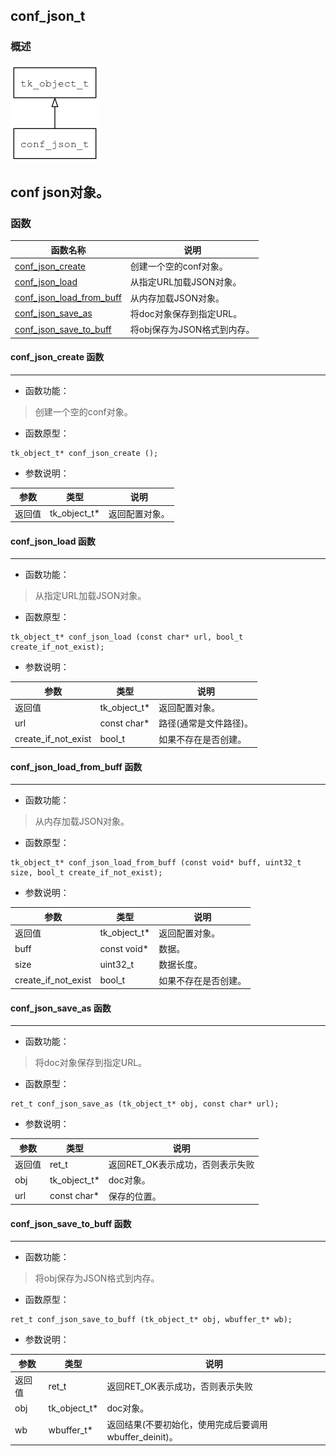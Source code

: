 ## conf\_json\_t
### 概述
![image](images/conf_json_t_0.png)

conf json对象。
----------------------------------
### 函数
<p id="conf_json_t_methods">

| 函数名称 | 说明 | 
| -------- | ------------ | 
| <a href="#conf_json_t_conf_json_create">conf\_json\_create</a> | 创建一个空的conf对象。 |
| <a href="#conf_json_t_conf_json_load">conf\_json\_load</a> | 从指定URL加载JSON对象。 |
| <a href="#conf_json_t_conf_json_load_from_buff">conf\_json\_load\_from\_buff</a> | 从内存加载JSON对象。 |
| <a href="#conf_json_t_conf_json_save_as">conf\_json\_save\_as</a> | 将doc对象保存到指定URL。 |
| <a href="#conf_json_t_conf_json_save_to_buff">conf\_json\_save\_to\_buff</a> | 将obj保存为JSON格式到内存。 |
#### conf\_json\_create 函数
-----------------------

* 函数功能：

> <p id="conf_json_t_conf_json_create">创建一个空的conf对象。

* 函数原型：

```
tk_object_t* conf_json_create ();
```

* 参数说明：

| 参数 | 类型 | 说明 |
| -------- | ----- | --------- |
| 返回值 | tk\_object\_t* | 返回配置对象。 |
#### conf\_json\_load 函数
-----------------------

* 函数功能：

> <p id="conf_json_t_conf_json_load">从指定URL加载JSON对象。

* 函数原型：

```
tk_object_t* conf_json_load (const char* url, bool_t create_if_not_exist);
```

* 参数说明：

| 参数 | 类型 | 说明 |
| -------- | ----- | --------- |
| 返回值 | tk\_object\_t* | 返回配置对象。 |
| url | const char* | 路径(通常是文件路径)。 |
| create\_if\_not\_exist | bool\_t | 如果不存在是否创建。 |
#### conf\_json\_load\_from\_buff 函数
-----------------------

* 函数功能：

> <p id="conf_json_t_conf_json_load_from_buff">从内存加载JSON对象。

* 函数原型：

```
tk_object_t* conf_json_load_from_buff (const void* buff, uint32_t size, bool_t create_if_not_exist);
```

* 参数说明：

| 参数 | 类型 | 说明 |
| -------- | ----- | --------- |
| 返回值 | tk\_object\_t* | 返回配置对象。 |
| buff | const void* | 数据。 |
| size | uint32\_t | 数据长度。 |
| create\_if\_not\_exist | bool\_t | 如果不存在是否创建。 |
#### conf\_json\_save\_as 函数
-----------------------

* 函数功能：

> <p id="conf_json_t_conf_json_save_as">将doc对象保存到指定URL。

* 函数原型：

```
ret_t conf_json_save_as (tk_object_t* obj, const char* url);
```

* 参数说明：

| 参数 | 类型 | 说明 |
| -------- | ----- | --------- |
| 返回值 | ret\_t | 返回RET\_OK表示成功，否则表示失败 |
| obj | tk\_object\_t* | doc对象。 |
| url | const char* | 保存的位置。 |
#### conf\_json\_save\_to\_buff 函数
-----------------------

* 函数功能：

> <p id="conf_json_t_conf_json_save_to_buff">将obj保存为JSON格式到内存。

* 函数原型：

```
ret_t conf_json_save_to_buff (tk_object_t* obj, wbuffer_t* wb);
```

* 参数说明：

| 参数 | 类型 | 说明 |
| -------- | ----- | --------- |
| 返回值 | ret\_t | 返回RET\_OK表示成功，否则表示失败 |
| obj | tk\_object\_t* | doc对象。 |
| wb | wbuffer\_t* | 返回结果(不要初始化，使用完成后要调用wbuffer\_deinit)。 |
